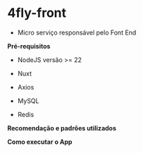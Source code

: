 # 4fly-front
- Micro serviço responsável pelo Font End


**Pré-requisitos**
  - NodeJS versão >= 22
  - Nuxt
  - Axios

  - MySQL
  - Redis


**Recomendação e padrões utilizados**


**Como executar o App**



